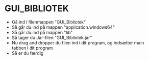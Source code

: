 # GUI_BIBLIOTEK

 - Gå ind i filenmappen "GUI_Bibliotek"
 - Så går du ind på mappen "application.windows64"
 - Så går du ind på mappen "lib"
 - Så tager du Jar-filen "GUI_Bibliotek.jar"
 - Nu drag and dropper du filen ind i dit program, og indsætter main tabben i dit program
 - Så er du færdig
